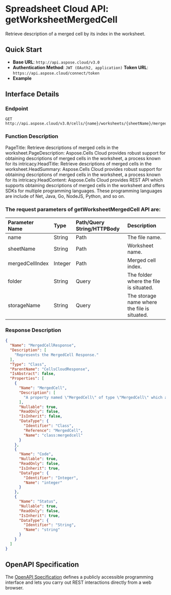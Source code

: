 # **Spreadsheet Cloud API: getWorksheetMergedCell**

Retrieve description of a merged cell by its index in the worksheet. 

## **Quick Start**

- **Base URL**: `http://api.aspose.cloud/v3.0`
- **Authentication Method**: `JWT (OAuth2, application)`  **Token URL**: `https://api.aspose.cloud/connect/token`
- **Example** 
<script src="https://gist.github.com/aspose-cells-cloud-gists/8a5b324fdf3e574dbd747c1a1e24b05d.js?file=Example30_GetWorksheetMergedCell.cs"></script>

## **Interface Details**

### **Endpoint** 

```
GET http://api.aspose.cloud/v3.0/cells/{name}/worksheets/{sheetName}/mergedCells/{mergedCellIndex}
```

### **Function Description**
PageTitle: Retrieve descriptions of merged cells in the worksheet.PageDescription: Aspose.Cells Cloud provides robust support for obtaining descriptions of merged cells in the worksheet, a process known for its intricacy.HeadTitle: Retrieve descriptions of merged cells in the worksheet.HeadSummary: Aspose.Cells Cloud provides robust support for obtaining descriptions of merged cells in the worksheet, a process known for its intricacy.HeadContent: Aspose.Cells Cloud provides REST API which supports obtaining descriptions of merged cells in the worksheet and offers SDKs for multiple programming languages. These programming languages are include of Net, Java, Go, NodeJS, Python, and so on.

### The request parameters of **getWorksheetMergedCell** API are: 

| Parameter Name | Type | Path/Query String/HTTPBody | Description | 
| :- | :- | :- |:- | 
|name|String|Path|The file name.|
|sheetName|String|Path|Worksheet name.|
|mergedCellIndex|Integer|Path|Merged cell index.|
|folder|String|Query|The folder where the file is situated.|
|storageName|String|Query|The storage name where the file is situated.|


### **Response Description**
```json
{
  "Name": "MergedCellResponse",
  "Description": [
    "Represents the MergedCell Response."
  ],
  "Type": "Class",
  "ParentName": "CellsCloudResponse",
  "IsAbstract": false,
  "Properties": [
    {
      "Name": "MergedCell",
      "Description": [
        "A property named \"MergedCell\" of type \"MergedCell\" which allows getting and setting its value."
      ],
      "Nullable": true,
      "ReadOnly": false,
      "IsInherit": false,
      "DataType": {
        "Identifier": "Class",
        "Reference": "MergedCell",
        "Name": "class:mergedcell"
      }
    },
    {
      "Name": "Code",
      "Nullable": true,
      "ReadOnly": false,
      "IsInherit": true,
      "DataType": {
        "Identifier": "Integer",
        "Name": "integer"
      }
    },
    {
      "Name": "Status",
      "Nullable": true,
      "ReadOnly": false,
      "IsInherit": true,
      "DataType": {
        "Identifier": "String",
        "Name": "string"
      }
    }
  ]
}
```

## OpenAPI Specification

The [OpenAPI Specification](https://reference.aspose.cloud/cells/#/WorksheetsController/GetWorksheetMergedCell) defines a publicly accessible programming interface and lets you carry out REST interactions directly from a web browser.

